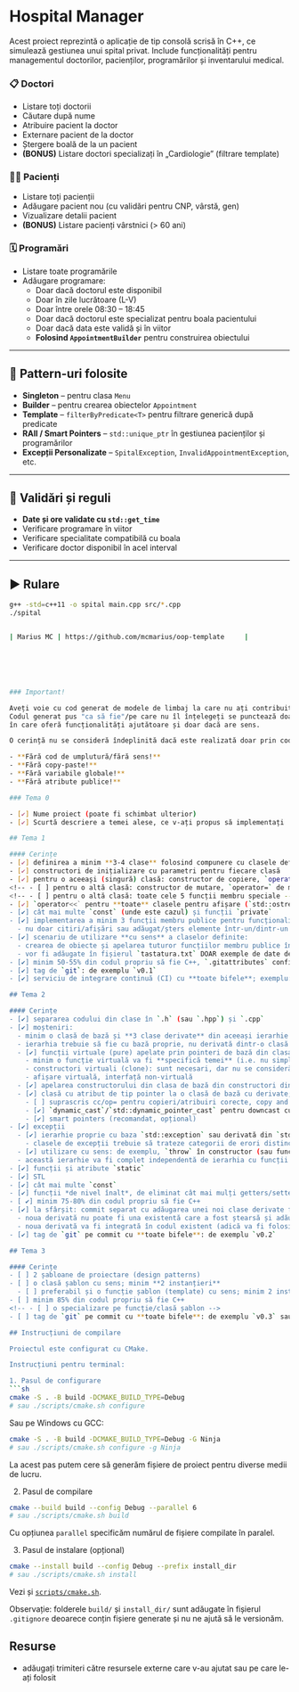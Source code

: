 # Hospital Manager

Acest proiect reprezintă o aplicație de tip consolă scrisă în C++, ce simulează gestiunea unui spital privat. Include funcționalități pentru managementul doctorilor, pacienților, programărilor și inventarului medical.

### 📋 Doctori
- Listare toți doctorii
- Căutare după nume
- Atribuire pacient la doctor
- Externare pacient de la doctor
- Ștergere boală de la un pacient
- **(BONUS)** Listare doctori specializați în „Cardiologie” (filtrare template)

### 🧍‍♂️ Pacienți
- Listare toți pacienții
- Adăugare pacient nou (cu validări pentru CNP, vârstă, gen)
- Vizualizare detalii pacient
- **(BONUS)** Listare pacienți vârstnici (> 60 ani)

### 🗓️ Programări
- Listare toate programările
- Adăugare programare:
  - Doar dacă doctorul este disponibil
  - Doar în zile lucrătoare (L-V)
  - Doar între orele 08:30 – 18:45
  - Doar dacă doctorul este specializat pentru boala pacientului
  - Doar dacă data este validă și în viitor
  - **Folosind `AppointmentBuilder`** pentru construirea obiectului

---

## 🔧 Pattern-uri folosite

- **Singleton** – pentru clasa `Menu`
- **Builder** – pentru crearea obiectelor `Appointment`
- **Template** – `filterByPredicate<T>` pentru filtrare generică după predicate
- **RAII / Smart Pointers** – `std::unique_ptr` în gestiunea pacienților și programărilor
- **Excepții Personalizate** – `SpitalException`, `InvalidAppointmentException`, etc.

---

## 🧪 Validări și reguli

- **Date și ore validate cu `std::get_time`**
- Verificare programare în viitor
- Verificare specialitate compatibilă cu boala
- Verificare doctor disponibil în acel interval

---

## ▶️ Rulare

```bash
g++ -std=c++11 -o spital main.cpp src/*.cpp
./spital


| Marius MC | https://github.com/mcmarius/oop-template     |






### Important!

Aveți voie cu cod generat de modele de limbaj la care nu ați contribuit semnificativ doar în folder-ul `generated`.
Codul generat pus "ca să fie"/pe care nu îl înțelegeți se punctează doar pentru puncte bonus, doar în contextul
în care oferă funcționalități ajutătoare și doar dacă are sens.

O cerință nu se consideră îndeplinită dacă este realizată doar prin cod generat.

- **Fără cod de umplutură/fără sens!**
- **Fără copy-paste!**
- **Fără variabile globale!**
- **Fără atribute publice!**

### Tema 0

- [✔️] Nume proiect (poate fi schimbat ulterior)
- [✔️] Scurtă descriere a temei alese, ce v-ați propus să implementați

## Tema 1

#### Cerințe
- [✔️] definirea a minim **3-4 clase** folosind compunere cu clasele definite de voi; moștenirile nu se iau în considerare aici
- [✔️] constructori de inițializare cu parametri pentru fiecare clasă
- [✔️] pentru o aceeași (singură) clasă: constructor de copiere, `operator=` de copiere, destructor
<!-- - [ ] pentru o altă clasă: constructor de mutare, `operator=` de mutare, destructor -->
<!-- - [ ] pentru o altă clasă: toate cele 5 funcții membru speciale -->
- [✔️] `operator<<` pentru **toate** clasele pentru afișare (`std::ostream`) folosind compunere de apeluri cu `operator<<`
- [✔️] cât mai multe `const` (unde este cazul) și funcții `private`
- [✔️] implementarea a minim 3 funcții membru publice pentru funcționalități netriviale specifice temei alese, dintre care cel puțin 1-2 funcții mai complexe
  - nu doar citiri/afișări sau adăugat/șters elemente într-un/dintr-un vector
- [✔️] scenariu de utilizare **cu sens** a claselor definite:
  - crearea de obiecte și apelarea tuturor funcțiilor membru publice în main
  - vor fi adăugate în fișierul `tastatura.txt` DOAR exemple de date de intrare de la tastatură (dacă există); dacă aveți nevoie de date din fișiere, creați alte fișiere separat
- [✔️] minim 50-55% din codul propriu să fie C++, `.gitattributes` configurat corect
- [✔️] tag de `git`: de exemplu `v0.1`
- [✔️] serviciu de integrare continuă (CI) cu **toate bifele**; exemplu: GitHub Actions

## Tema 2

#### Cerințe
- [✔️] separarea codului din clase în `.h` (sau `.hpp`) și `.cpp`
- [✔️] moșteniri:
  - minim o clasă de bază și **3 clase derivate** din aceeași ierarhie
  - ierarhia trebuie să fie cu bază proprie, nu derivată dintr-o clasă predefinită
  - [✔️] funcții virtuale (pure) apelate prin pointeri de bază din clasa care conține atributul de tip pointer de bază
    - minim o funcție virtuală va fi **specifică temei** (i.e. nu simple citiri/afișări sau preluate din biblioteci i.e. draw/update/render)
    - constructori virtuali (clone): sunt necesari, dar nu se consideră funcții specifice temei
    - afișare virtuală, interfață non-virtuală
  - [✔️] apelarea constructorului din clasa de bază din constructori din derivate
  - [✔️] clasă cu atribut de tip pointer la o clasă de bază cu derivate; aici apelați funcțiile virtuale prin pointer de bază, eventual prin interfața non-virtuală din bază
    - [ ] suprascris cc/op= pentru copieri/atribuiri corecte, copy and swap
    - [✔️] `dynamic_cast`/`std::dynamic_pointer_cast` pentru downcast cu sens
    - [✔️] smart pointers (recomandat, opțional)
- [✔️] excepții
  - [✔️] ierarhie proprie cu baza `std::exception` sau derivată din `std::exception`; minim **3** clase pentru erori specifice distincte
    - clasele de excepții trebuie să trateze categorii de erori distincte (exemplu de erori echivalente: citire fișiere cu diverse extensii)
  - [✔️] utilizare cu sens: de exemplu, `throw` în constructor (sau funcție care întoarce un obiect), `try`/`catch` în `main`
  - această ierarhie va fi complet independentă de ierarhia cu funcții virtuale
- [✔️] funcții și atribute `static`
- [✔️] STL
- [✔️] cât mai multe `const`
- [✔️] funcții *de nivel înalt*, de eliminat cât mai mulți getters/setters/funcții low-level
- [ ✔️] minim 75-80% din codul propriu să fie C++
- [✔️] la sfârșit: commit separat cu adăugarea unei noi clase derivate fără a modifica restul codului, **pe lângă cele 3 derivate deja adăugate** din aceeași ierarhie
  - noua derivată nu poate fi una existentă care a fost ștearsă și adăugată din nou
  - noua derivată va fi integrată în codul existent (adică va fi folosită, nu adăugată doar ca să fie)
- [✔️] tag de `git` pe commit cu **toate bifele**: de exemplu `v0.2`

## Tema 3

#### Cerințe
- [ ] 2 șabloane de proiectare (design patterns)
- [ ] o clasă șablon cu sens; minim **2 instanțieri**
  - [ ] preferabil și o funcție șablon (template) cu sens; minim 2 instanțieri
- [ ] minim 85% din codul propriu să fie C++
<!-- - [ ] o specializare pe funcție/clasă șablon -->
- [ ] tag de `git` pe commit cu **toate bifele**: de exemplu `v0.3` sau `v1.0`

## Instrucțiuni de compilare

Proiectul este configurat cu CMake.

Instrucțiuni pentru terminal:

1. Pasul de configurare
```sh
cmake -S . -B build -DCMAKE_BUILD_TYPE=Debug
# sau ./scripts/cmake.sh configure
```

Sau pe Windows cu GCC:
```sh
cmake -S . -B build -DCMAKE_BUILD_TYPE=Debug -G Ninja
# sau ./scripts/cmake.sh configure -g Ninja
```

La acest pas putem cere să generăm fișiere de proiect pentru diverse medii de lucru.


2. Pasul de compilare
```sh
cmake --build build --config Debug --parallel 6
# sau ./scripts/cmake.sh build
```

Cu opțiunea `parallel` specificăm numărul de fișiere compilate în paralel.


3. Pasul de instalare (opțional)
```sh
cmake --install build --config Debug --prefix install_dir
# sau ./scripts/cmake.sh install
```

Vezi și [`scripts/cmake.sh`](scripts/cmake.sh).

Observație: folderele `build/` și `install_dir/` sunt adăugate în fișierul `.gitignore` deoarece
conțin fișiere generate și nu ne ajută să le versionăm.


## Resurse

- adăugați trimiteri către resursele externe care v-au ajutat sau pe care le-ați folosit
